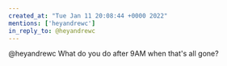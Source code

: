 ```yaml
---
created_at: "Tue Jan 11 20:08:44 +0000 2022"
mentions: ['heyandrewc']
in_reply_to: @heyandrewc
---
```


@heyandrewc What do you do after 9AM when that's all gone?